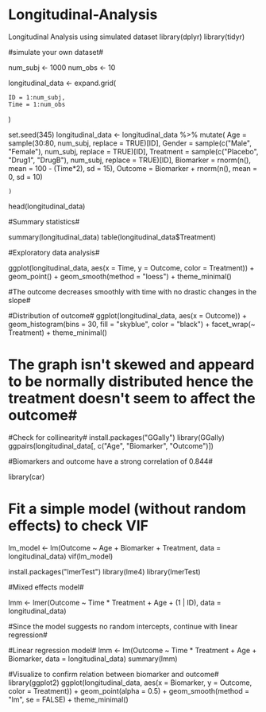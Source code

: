 # Longitudinal-Analysis
Longitudinal Analysis using simulated dataset
library(dplyr)
library(tidyr)

#simulate your own dataset#
  
  num_subj <- 1000
  num_obs <- 10

  
  longitudinal_data <- expand.grid(

    ID = 1:num_subj,
    Time = 1:num_obs
  )

  set.seed(345)
  longitudinal_data <- longitudinal_data %>%
    mutate(
      Age = sample(30:80, num_subj, replace = TRUE)[ID],
      Gender = sample(c("Male", "Female"), num_subj, replace = TRUE)[ID],
      Treatment = sample(c("Placebo", "Drug1", "DrugB"), num_subj, replace = TRUE)[ID],
      Biomarker = rnorm(n(), mean = 100 - (Time*2), sd = 15),
      Outcome = Biomarker + rnorm(n(), mean = 0, sd = 10)
      
    )
  
  head(longitudinal_data)

  
  #Summary statistics#
  
  summary(longitudinal_data) 
  table(longitudinal_data$Treatment)

  #Exploratory data analysis#

  ggplot(longitudinal_data, aes(x = Time, y = Outcome, color = Treatment)) + 
    geom_point() +
    geom_smooth(method = "loess") +
    theme_minimal()

  #The outcome decreases smoothly with time with no drastic changes in the slope#
  
  
  #Distribution of outcome#
  ggplot(longitudinal_data, aes(x = Outcome)) +
    geom_histogram(bins = 30, fill = "skyblue", color = "black") +
    facet_wrap(~ Treatment) +
    theme_minimal()  
# The graph isn't skewed and appeard to be normally distributed hence the treatment doesn't seem to affect the outcome#
  
  
  #Check for collinearity#
  install.packages("GGally")
  library(GGally)
  ggpairs(longitudinal_data[, c("Age", "Biomarker", "Outcome")]) 
  
  #Biomarkers and outcome have a strong correlation of 0.844#
  
  
  library(car)
  
  # Fit a simple model (without random effects) to check VIF
  lm_model <- lm(Outcome ~ Age + Biomarker + Treatment, data = longitudinal_data)
  vif(lm_model)
  
  install.packages("lmerTest")
  library(lme4)
  library(lmerTest) 

  
  
  #Mixed effects model#
  
  lmm <- lmer(Outcome ~ Time * Treatment + Age + (1 | ID), data = longitudinal_data)
  
  #Since the model suggests no random intercepts, continue with linear regression#
  
  #Linear regression model#
  lmm <- lm(Outcome ~ Time * Treatment + Age + Biomarker, data = longitudinal_data)
  summary(lmm)
  
  
  #Visualize to confirm relation between biomarker and outcome#
  library(ggplot2)
  ggplot(longitudinal_data, aes(x = Biomarker, y = Outcome, color = Treatment)) +
    geom_point(alpha = 0.5) +
    geom_smooth(method = "lm", se = FALSE) +
    theme_minimal()
  
  
  
  
